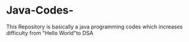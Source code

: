 # Java-Codes-
This Repository is basically a java programming codes which increases difficulty from "Hello World"to DSA
